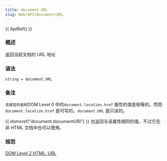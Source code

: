```yaml
---
title: document.URL
slug: Web/API/Document/URL
---
```

{{ ApiRef() }}

### 概述

返回当前文档的 URL 地址

### 语法

```plain
string = document.URL
```

### 备注

`该属性的值和`DOM Level 0 中的`document.location.href` 属性的值是相等的。然而 `document.location.href` 是可写的，`document.URL` 是只读的。

{{ domxref("document.documentURI") }} 也返回与该属性相同的值，不过它在非 HTML 文档中也可以使用。

### 规范

[DOM Level 2 HTML: URL](http://www.w3.org/TR/DOM-Level-2-HTML/html.html#ID-46183437)
